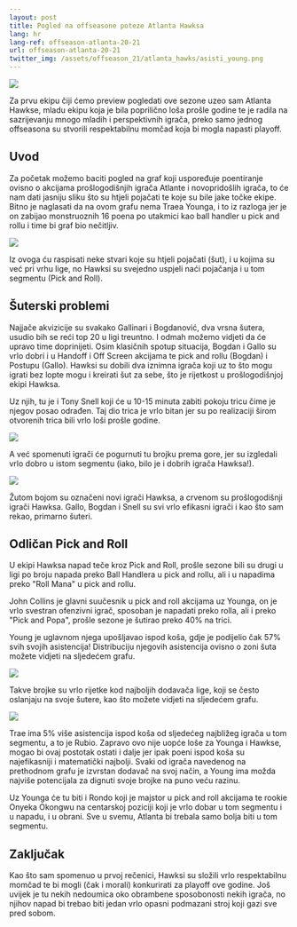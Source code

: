 ```yaml
---
layout: post
title: Pogled na offseasone poteze Atlanta Hawksa
lang: hr
lang-ref: offseason-atlanta-20-21
url: offseason-atlanta-20-21
twitter_img: /assets/offseason_21/atlanta_hawks/asisti_young.png
---
```


![](/assets/offseason_21/atlanta_hawks/trae_collins.jpg)

Za prvu ekipu čiji ćemo preview pogledati ove sezone uzeo sam Atlanta Hawkse, mladu ekipu koja je bila poprilično loša prošle godine
te je radila na sazrijevanju mnogo mladih i perspektivnih igrača, preko samo jednog offseasona su stvorili respektabilnu momčad koja bi mogla napasti playoff.

<!--more-->

## Uvod

Za početak možemo baciti pogled na graf koji uspoređuje poentiranje ovisno o akcijama prošlogodišnjih igrača Atlante i novopridošlih igrača, to će nam dati jasniju sliku što su htjeli pojačati
te koje su bile jake točke ekipe. Bitno je naglasati da na ovom grafu nema Traea Younga, i to iz razloga jer je on zabijao monstruoznih 16 poena po utakmici kao ball handler u pick and rollu i time bi graf bio nečitljiv.

![](/assets/offseason_21/atlanta_hawks/novi_igraci_usporedba.png)

Iz ovoga ću raspisati neke stvari koje su htjeli pojačati (šut), i u kojima su već pri vrhu lige, no Hawksi su svejedno uspjeli naći pojačanja i u tom segmentu (Pick and Roll).

## Šuterski problemi

Najjače akvizicije su svakako Gallinari i Bogdanović, dva vrsna šutera, usudio bih se reći top 20 u ligi treuntno. I odmah možemo vidjeti da će upravo time doprinijeti. Osim klasičnih spotup situacija, Bogdan i Gallo su vrlo dobri i u Handoff i Off Screen akcijama te pick and rollu (Bogdan) i Postupu (Gallo). Hawksi su dobili dva iznimna igrača koji uz to što mogu igrati bez lopte mogu i kreirati šut za sebe, što je rijetkost u prošlogodišnjoj ekipi Hawksa.

Uz njih, tu je i Tony Snell koji će u 10-15 minuta zabiti pokoju tricu čime je njegov posao odrađen. Taj dio trica je vrlo bitan jer su po realizaciji širom otvorenih trica bili vrlo loši prošle godine.

![](/assets/offseason_21/atlanta_hawks/atlanta_wide_open.png)

A već spomenuti igrači će pogurnuti tu brojku prema gore, jer su izgledali vrlo dobro u istom segmentu (iako, bilo je i dobrih igrača Hawksa!).

![](/assets/offseason_21/atlanta_hawks/igraci_wide_open.png)

Žutom bojom su označeni novi igrači Hawksa, a crvenom su prošlogodišnji igrači Hawksa. Gallo, Bogdan i Snell su svi vrlo efikasni igrači i kao što sam rekao, primarno šuteri.

## Odličan Pick and Roll  

U ekipi Hawksa napad teče kroz Pick and Roll, prošle sezone bili su drugi u ligi po broju napada preko Ball Handlera u pick and rollu, ali i u napadima preko "Roll Mana" u pick and rollu.

John Collins je glavni suučesnik u pick and roll akcijama uz Younga, on je vrlo svestran ofenzivni igrač, sposoban je napadati preko rolla, ali i preko "Pick and Popa", prošle sezone je šutirao preko 40% na trici.

Young je uglavnom njega upošljavao ispod koša, gdje je podijelio čak 57% svih svojih asistencija! Distribuciju njegovih asistencija ovisno o zoni šuta možete vidjeti na sljedećem grafu.

![](/assets/offseason_21/atlanta_hawks/asisti_young.png)

Takve brojke su vrlo rijetke kod najboljih dodavača lige, koji se često oslanjaju na svoje šutere, kao što možete vidjeti na sljedećem grafu.

![](/assets/offseason_21/atlanta_hawks/asisti_usporedba.png)

Trae ima 5% više asistencija ispod koša od sljedećeg najbližeg igrača u tom segmentu, a to je Rubio. Zapravo ovo nije uopće loše za Younga i Hawkse, mogao bi ovaj postotak ostati i dalje jer ipak poeni ispod koša su najefikasniji i matematički najbolji. Svaki od igrača navedenog na prethodnom grafu je izvrstan dodavač na svoj način, a Young ima možda najviše potencijala za dignuti svoje brojke na puno veću razinu.

Uz Younga će tu biti i Rondo koji je majstor u pick and roll akcijama te rookie Onyeka Okongwu na centarskoj poziciji koji je vrlo dobar u tom segmentu i u napadu, i u obrani. Sve u svemu, Atlanta bi trebala samo bolja biti u tom segmentu.

## Zaključak

Kao što sam spomenuo u prvoj rečenici, Hawksi su složili vrlo respektabilnu momčad te bi mogli (čak i morali) konkurirati za playoff ove godine. Još uvijek je tu nekih nedoumica oko obrambene sposobonosti nekih igrača, no njihov napad bi trebao biti jedan vrlo opasni podmazani stroj koji gazi sve pred sobom. 

